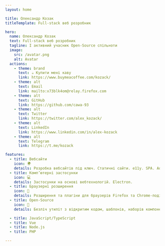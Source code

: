 ```yaml
---
layout: home

title: Олександр Козак
titleTemplate: Full-stack веб розробник

hero:
  name: Олександр Козак
  text: Full-stack веб розробник
  tagline: І активний учасник Open-Source спільноти
  image:
    src: /avatar.png
    alt: Avatar
  actions:
    - theme: brand
      text: ☕ Купити мені каву
      link: https://www.buymeacoffee.com/kozack/
    - theme: alt
      text: Email
      link: mailto:x73blk4om@relay.firefox.com
    - theme: alt
      text: GitHub
      link: https://github.com/cawa-93
    - theme: alt
      text: Twitter
      link: https://twitter.com/alex_kozack/
    - theme: alt
      text: LinkedIn
      link: https://www.linkedin.com/in/alex-kozack
    - theme: alt
      text: Telegram
      link: https://t.me/kozack

features:
  - title: Вебсайти 
    icon: 🌍
    details: Розробка вебсайтів під ключ. Статичні сайти. e11y. SPA. AdonisJs, Nuxt, Wordpress.
  - title: Комп’ютерні застосунки
    icon: 💻
    details: Застосунки на основі вебтехнологій. Electron.
  - title: Браузерні розширення
    icon: 🧩
    details: Розширення та плагіни для браузерів Firefox та Chrome-подібних.
  - title: Open-Source
    icon: 🤝
    details: Безліч утиліт з відкритим кодом, шаблонів, наборів компонентів. Численні внески до open-source проектів.

  - title: JavaScript/TypeScript
  - title: Vue
  - title: Node.js
  - title: PHP

---
```


